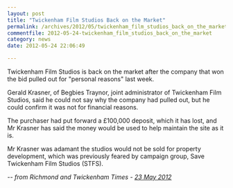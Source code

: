 ```yaml
---
layout: post
title: "Twickenham Film Studios Back on the Market"
permalink: /archives/2012/05/twickenham_film_studios_back_on_the_market.html
commentfile: 2012-05-24-twickenham_film_studios_back_on_the_market
category: news
date: 2012-05-24 22:06:49

---
```


Twickenham Film Studios is back on the market after the company that won the bid pulled out for "personal reasons" last week.

Gerald Krasner, of Begbies Traynor, joint administrator of Twickenham Film Studios, said he could not say why the company had pulled out, but he could confirm it was not for financial reasons.

The purchaser had put forward a £100,000 deposit, which it has lost, and Mr Krasner has said the money would be used to help maintain the site as it is.

Mr Krasner was adamant the studios would not be sold for property development, which was previously feared by campaign group, Save Twickenham Film Studios (STFS).

<cite>-- from Richmond and Twickenham Times - [23 May 2012](http://www.richmondandtwickenhamtimes.co.uk/news/richmondnews/9721865.Twickenham_Film_Studios_back_on_the_market/?ref=eb</cite>)
